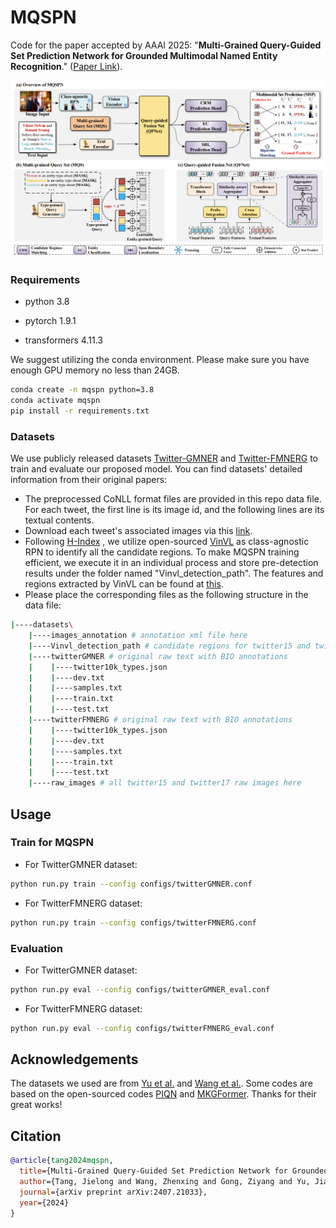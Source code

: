 # MQSPN

Code for the paper accepted by AAAI 2025: "**Multi-Grained Query-Guided Set Prediction Network for Grounded Multimodal Named Entity Recognition**." ([Paper Link](https://arxiv.org/abs/2407.21033)).

![](./assets/mqspn.png)


### Requirements 
- python 3.8

- pytorch 1.9.1

- transformers 4.11.3

We suggest utilizing the conda environment. Please make sure you have enough GPU memory no less than 24GB.
```bash
conda create -n mqspn python=3.8
conda activate mqspn
pip install -r requirements.txt
```
### Datasets

We use publicly released datasets [Twitter-GMNER](https://github.com/NUSTM/GMNER) and  [Twitter-FMNERG](https://github.com/NUSTM/FMNERG) to train and evaluate our proposed model. You can find datasets' detailed information from their original papers:


  - The preprocessed CoNLL format files are provided in this repo data file. For each tweet, the first line is its image id, and the following lines are its textual contents.
  - Download each tweet's associated images via this [link](https://drive.google.com/file/d/1PpvvncnQkgDNeBMKVgG2zFYuRhbL873g/view). 
  - Following  [H-Index](https://github.com/NUSTM/GMNER/tree/main) , we utilize open-sourced [VinVL](https://github.com/pzzhang/VinVL) as class-agnostic RPN to identify all the candidate regions. To make MQSPN training efficient, we execute it in an individual process and store pre-detection results under the folder named "Vinvl_detection_path". The features and regions extracted by VinVL can be found at [this](https://drive.google.com/file/d/1FWrvqLRjGUpHZgAj_yD4KNsra_oQOwrb/view?usp=sharing).
  - Please place the corresponding files as the following structure in the data file:

```bash
|----datasets\
    |----images_annotation # annotation xml file here
    |----Vinvl_detection_path # candidate regions for twitter15 and twitter17 here
    |----twitterGMNER # original raw text with BIO annotations 
    |    |----twitter10k_types.json
    |    |----dev.txt
    |    |----samples.txt
    |    |----train.txt
    |    |----test.txt
    |----twitterFMNERG # original raw text with BIO annotations
    |    |----twitter10k_types.json
    |    |----dev.txt
    |    |----samples.txt
    |    |----train.txt
    |    |----test.txt
    |----raw_images # all twitter15 and twitter17 raw images here

```

## Usage

### Train for MQSPN
- For TwitterGMNER dataset:
```bash
python run.py train --config configs/twitterGMNER.conf
```
- For TwitterFMNERG dataset:
```bash
python run.py train --config configs/twitterFMNERG.conf
```
### Evaluation 
- For TwitterGMNER dataset:
```bash
python run.py eval --config configs/twitterGMNER_eval.conf
```
- For TwitterFMNERG dataset:
```bash
python run.py eval --config configs/twitterFMNERG_eval.conf
```
## Acknowledgements

The datasets we used are from  [Yu et al.](https://github.com/NUSTM/GMNER/tree/main) and  [Wang et al.](https://github.com/NUSTM/FMNERG). Some codes are based on the open-sourced codes  [PIQN](https://github.com/tricktreat/piqn) and  [MKGFormer](https://github.com/zjunlp/MKGformer). Thanks for their great works!

## Citation
```bibtex
@article{tang2024mqspn,
  title={Multi-Grained Query-Guided Set Prediction Network for Grounded Multimodal Named Entity Recognition},
  author={Tang, Jielong and Wang, Zhenxing and Gong, Ziyang and Yu, Jianxing and Wang, Shuang and Yin, Jian},
  journal={arXiv preprint arXiv:2407.21033},
  year={2024}
}
```

